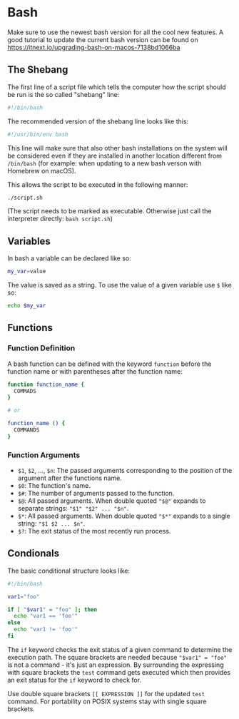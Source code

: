 # Bash

Make sure to use the newest bash version for all the cool new features.
A good tutorial to update the current bash version can be found on <https://itnext.io/upgrading-bash-on-macos-7138bd1066ba>

## The Shebang

The first line of a script file which tells the computer how the script should be run is the so called "shebang" line:

```bash
#!/bin/bash
```

The recommended version of the shebang line looks like this:

```bash
#!/usr/bin/env bash
```

This line will make sure that also other bash installations on the system will be considered even if they are installed in another location different from `/bin/bash` (for example: when updating to a new bash verson with Homebrew on macOS).

This allows the script to be executed in the following manner:

```bash
./script.sh
```

(The script needs to be marked as executable. Otherwise just call the interpreter directly: `bash script.sh`)


## Variables

In bash a variable can be declared like so:

```bash
my_var=value
```

The value is saved as a string.
To use the value of a given variable use `$` like so:

```bash
echo $my_var
```

## Functions

### Function Definition

A bash function can be defined with the keyword `function` before the function name or with parentheses after the function name:

```bash
function function_name {
  COMMADS
}

# or

function_name () {
  COMMANDS
}
```


### Function Arguments

- `$1`, `$2`, ..., `$n`: The passed arguments corresponding to the position of the argument after the functions name.
- `$0`: The function's name.
- `$#`: The number of arguments passed to the function.
- `$@`: All passed arguments. When double quoted `"$@"` expands to separate strings: `"$1" "$2" ... "$n"`.
- `$*`: All passed arguments. When double quoted `"$*"` expands to a single string: `"$1 $2 ... $n"`.
- `$?`: The exit status of the most recently run process.


## Condionals

The basic conditional structure looks like:

```bash
#!/bin/bash

var1="foo"

if [ "$var1" = "foo" ]; then
  echo "var1 == 'foo'"
else
  echo "var1 != 'foo'"
fi
```

The `if` keyword checks the exit status of a given command to determine the execution path.
The square brackets are needed because `"$var1" = "foo"` is not a command - it's just an expression.
By surrounding the expressing with square brackets the `test` command gets executed which then provides an exit status for the `if` keyword to check for.

Use double square brackets `[[ EXPRESSION ]]` for the updated `test` command.
For portability on POSIX systems stay with single square brackets.
